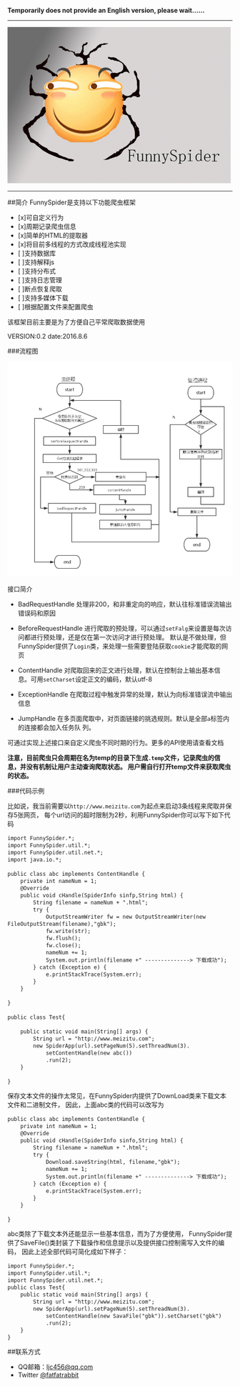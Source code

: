 
**Temporarily does not provide an English version, please wait……**

---

![logo](pic/logo.jpg)

---

##简介
FunnySpider是支持以下功能爬虫框架

- [x]可自定义行为
- [x]周期记录爬虫信息
- [x]简单的HTML的提取器
- [x]将目前多线程的方式改成线程池实现
- [ ]支持数据库
- [ ]支持解释js
- [ ]支持分布式
- [ ]支持日志管理
- [ ]断点恢复爬取
- [ ]支持多媒体下载
- [ ]根据配置文件来配置爬虫

该框架目前主要是为了方便自己平常爬取数据使用

VERSION:0.2
date:2016.8.6

###流程图

![流程图](pic/flowchart.png)





接口简介

- BadRequestHandle 
  处理非200，和非重定向的响应，默认往标准错误流输出错误码和原因

- BeforeRequestHandle 
  进行爬取的预处理，可以通过```setFalg```来设置是每次访问都进行预处理，还是仅在第一次访问才进行预处理。
  默认是不做处理，但FunnySpider提供了```Login```类，来处理一些需要登陆获取```cookie```才能爬取的网页

- ContentHandle
  对爬取回来的正文进行处理，默认在控制台上输出基本信息。可用```setCharset```设定正文的编码，默认utf-8

- ExceptionHandle
  在爬取过程中触发异常的处理，默认为向标准错误流中输出信息

- JumpHandle
  在多页面爬取中，对页面链接的挑选规则。默认是全部```a```标签内的连接都会加入任务队
  列。


可通过实现上述接口来自定义爬虫不同时期的行为。更多的API使用请查看文档

**注意，目前爬虫只会周期在名为temp的目录下生成```.temp```文件，记录爬虫的信息，并没有机制让用户主动查询爬取状态。
用户需自行打开temp文件来获取爬虫的状态。**


###代码示例

比如说，我当前需要以```http://www.meizitu.com```为起点来启动3条线程来爬取并保存5张网页，
每个url访问的超时限制为2秒，利用FunnySpider你可以写下如下代码
```
import FunnySpider.*;
import FunnySpider.util.*;
import FunnySpider.util.net.*;
import java.io.*;

public class abc implements ContentHandle {
	private int nameNum = 1;	
	@Override
	public void cHandle(SpiderInfo sinfp,String html) {
		String filename = nameNum + ".html";
		try {
			OutputStreamWriter fw = new OutputStreamWriter(new FileOutputStream(filename),"gbk");
			fw.write(str);
			fw.flush();
			fw.close();
			nameNum += 1;
			System.out.println(filename +" --------------> 下载成功");
		} catch (Exception e) {
			e.printStackTrace(System.err);
		}
	}

}

public class Test{

	public static void main(String[] args) {
		String url = "http://www.meizitu.com";
		new SpiderApp(url).setPageNum(5).setThreadNum(3).
			setContentHandle(new abc())
			.run(2);
	}

}
```

保存文本文件的操作太常见，在FunnySpider内提供了DownLoad类来下载文本文件和二进制文件，
因此，上面abc类的代码可以改写为

```
public class abc implements ContentHandle {
	private int nameNum = 1;	
	@Override
	public void cHandle(SpiderInfo sinfo,String html) {
		String filename = nameNum + ".html";
		try {
			Download.saveString(html, filename,"gbk");
			nameNum += 1;
			System.out.println(filename +" --------------> 下载成功");
		} catch (Exception e) {
			e.printStackTrace(System.err);
		}
	}

}
```

abc类除了下载文本外还能显示一些基本信息，而为了方便使用，
FunnySpider提供了SaveFile()类封装了下载操作和信息提示以及提供接口控制需写入文件的编码，
因此上述全部代码可简化成如下样子：

```
import FunnySpider.*;
import FunnySpider.util.*;
import FunnySpider.util.net.*;
public class Test{
	public static void main(String[] args) {
		String url = "http://www.meizitu.com";
		new SpiderApp(url).setPageNum(5).setThreadNum(3).
			setContentHandle(new SavaFile("gbk")).setCharset("gbk")
			.run(2);
	}
}
```






##联系方式

 + QQ邮箱：ljc456@qq.com
 + Twitter [@fatfatrabbit](https://twitter.com/fat_fat_Rabbit)